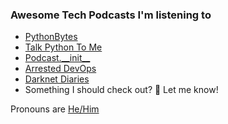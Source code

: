 <!--
### What I'm working on:

For my day job 

In my off time catch me at coffeeandacomputer.com
-->



### Awesome Tech Podcasts I'm listening to
- [PythonBytes](https://pythonbytes.fm/)
- [Talk Python To Me](https://talkpython.fm/)
- [Podcast.\_\_init__](https://www.pythonpodcast.com/)
- [Arrested DevOps](https://www.arresteddevops.com/)
- [Darknet Diaries](https://darknetdiaries.com/)
- Something I should check out? 🤔 Let me know!

Pronouns are [He/Him](https://pronoun.is/he)

<!--
**noliverio/noliverio** is a ✨ _special_ ✨ repository because its `README.md` (this file) appears on your GitHub profile.

Here are some ideas to get you started:

- 🔭 I’m currently working on ...
- 🌱 I’m currently learning ...
- 👯 I’m looking to collaborate on ...
- 🤔 I’m looking for help with ...
- 💬 Ask me about ...
- 📫 How to reach me: ...
- 😄 Pronouns: ...
- ⚡ Fun fact: ...
-->

